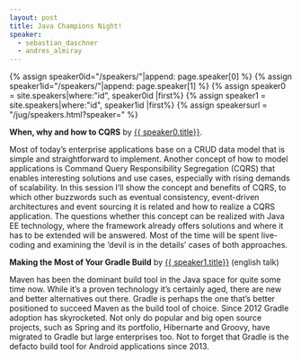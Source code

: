 ```yaml
---
layout: post
title: Java Champions Night!
speaker:
  - sebastian_daschner
  - andres_almiray
---
```

{% assign speaker0id="/speakers/"|append: page.speaker[0]  %}
{% assign speaker1id="/speakers/"|append: page.speaker[1]  %}
{% assign speaker0 = site.speakers|where:"id", speaker0id |first%}
{% assign speaker1 = site.speakers|where:"id", speaker1id |first%}
{% assign speakersurl = "/jug/speakers.html?speaker=" %}

**When, why and how to CQRS** by [{{ speaker0.title}}]({{speakersurl}}{{page.speaker[0]}}).

Most of today’s enterprise applications base on a CRUD data model that is simple and straightforward to implement. Another concept of how to model applications is Command Query Responsibility Segregation (CQRS) that enables interesting solutions and use cases, especially with rising demands of scalability. In this session I’ll show the concept and benefits of CQRS, to which other buzzwords such as eventual consistency, event-driven architectures and event sourcing it is related and how to realize a CQRS application. The questions whether this concept can be realized with Java EE technology, where the framework already offers solutions and where it has to be extended will be answered. Most of the time will be spent live-coding and examining the ‘devil is in the details’ cases of both approaches.

**Making the Most of Your Gradle Build** by [{{ speaker1.title}}]({{speakersurl}}{{page.speaker[1]}}) (english talk)

Maven has been the dominant build tool in the Java space for quite some time now. While it’s a proven technology it’s certainly aged, there are new and better alternatives out there. Gradle is perhaps the one that’s better positioned to succeed Maven as the build tool of choice. Since 2012 Gradle adoption has skyrocketed. Not only do popular and big open source projects, such as Spring and its portfolio, Hibernarte and Groovy, have migrated to Gradle but large enterprises too. Not to forget that Gradle is the defacto build tool for Android applications since 2013.
